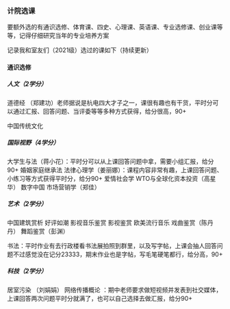 
### 计院选课

要额外选的有通识选修、体育课、四史、心理课、英语课、专业选修课、创业课等等，记得仔细研究当年的专业培养方案

记录我和室友们（2021级）选过的课如下（持续更新）

#### 通识选修

##### 人文（2学分）

道德经 （郑建功）老师据说是杭电四大才子之一，课很有趣也有干货，平时分可以通过汇报、回答问题、当评委等等多种方式获得，给分很高，90+

中国传统文化

##### 国际视野（4学分）

大学生与法（蒋小花）：平时分可以从上课回答问题中拿，需要小组汇报，给分90+
婚姻家庭继承法
法律心理学（姜丽娜）：课程内容非常有趣，上课回答问题、小练习等方式获得平时分，给分90+
爱情社会学
WTO与全球化资本投资（高星华）
数字中国
市场营销学（郑佳）

##### 艺术（2学分）

中国建筑赏析  好评如潮
影视音乐鉴赏
影视鉴赏
欧美流行音乐
戏曲鉴赏（陈丹丹）
舞蹈鉴赏（彭渊）

书法：平时作业有去行政楼看书法展拍照到群里，以及写字帖，上课会抽人回答问题不过感觉没在记分23333，期末作业也是字帖，写毛笔硬笔都行，给分高，90+

##### 科技（2学分）

居室污染 （刘娟娟）
网络传播概论 ：期中老师要求做短视频并发表到社交媒体，上课回答两次问题平时分就满了，也可以自己选择去做汇报，给分90+

